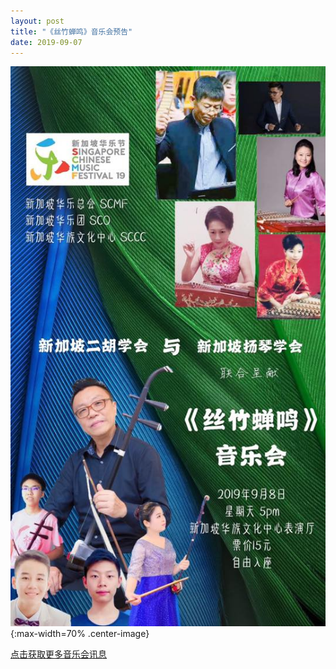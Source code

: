 ```yaml
---
layout: post
title: "《丝竹蝉鸣》音乐会预告"
date: 2019-09-07
---
```

![](/files/sizhuchanming.jpg){:max-width=70% .center-image}

[点击获取更多音乐会讯息](/files/sizhuchanming.pdf)